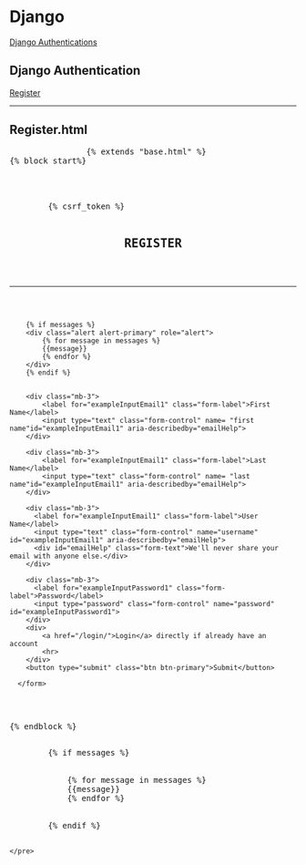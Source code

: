 <h1> Django </h1>
<a href="#authentication">Django Authentications</a>

<section id="authentication" class="authentication">
    <h2>Django Authentication</h2>
    <a href="#register">Register</a>
    <hr>
    <div>
        <section id = 'register'>
            <h2>Register.html</h2>
            <pre>
                {% extends "base.html" %}
{% block start%}

<div class="container mt-5">
    <form class="col-6 mx-auto card p-3 shadow-lg" method="post" enctype="multipart/form-data">
        {% csrf_token %}
        <h2 style="text-align: center;">REGISTER</h2>
        <hr>
        
        {% if messages %}
        <div class="alert alert-primary" role="alert">
            {% for message in messages %}
            {{message}}
            {% endfor %}
        </div>
        {% endif %}


        <div class="mb-3">
            <label for="exampleInputEmail1" class="form-label">First Name</label>
            <input type="text" class="form-control" name= "first name"id="exampleInputEmail1" aria-describedby="emailHelp">
        </div>

        <div class="mb-3">
            <label for="exampleInputEmail1" class="form-label">Last Name</label>
            <input type="text" class="form-control" name= "last name"id="exampleInputEmail1" aria-describedby="emailHelp">
        </div>

        <div class="mb-3">
          <label for="exampleInputEmail1" class="form-label">User Name</label>
          <input type="text" class="form-control" name="username" id="exampleInputEmail1" aria-describedby="emailHelp">
          <div id="emailHelp" class="form-text">We'll never share your email with anyone else.</div>
        </div>

        <div class="mb-3">
          <label for="exampleInputPassword1" class="form-label">Password</label>
          <input type="password" class="form-control" name="password" id="exampleInputPassword1">
        </div>
        <div>
            <a href="/login/">Login</a> directly if already have an account
            <hr>
        </div>
        <button type="submit" class="btn btn-primary">Submit</button>

      </form>
</div>
{% endblock %}
            </pre>
        </section>
    </div>
    <pre>
        {% if messages %}
        <div class="alert alert-primary" role="alert">
            {% for message in messages %}
            {{message}}
            {% endfor %}
        </div>
        {% endif %}
        
    </pre>
</section>
